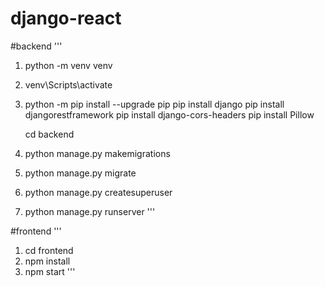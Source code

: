 # django-react

#backend
'''
1. python -m venv venv
2. venv\Scripts\activate
3. python -m pip install --upgrade pip
   pip install django
   pip install djangorestframework
   pip install django-cors-headers
   pip install Pillow
   
   cd backend
4. python manage.py makemigrations
5. python manage.py migrate
6. python manage.py createsuperuser
7. python manage.py runserver
'''


#frontend
'''
1. cd frontend
2. npm install
3. npm start
'''
